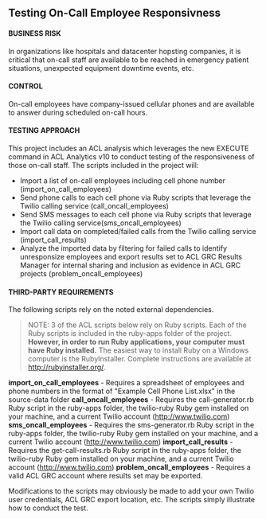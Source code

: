 ## Testing On-Call Employee Responsivness

#### BUSINESS RISK

In organizations like hospitals and datacenter hopsting companies, it is critical that on-call staff are available to be reached in emergency patient situations, unexpected equipment downtime events, etc.

#### CONTROL

On-call employees have company-issued cellular phones and are available to answer during scheduled on-call hours.

#### TESTING APPROACH

This project includes an ACL analysis which leverages the new EXECUTE command in ACL Analytics v10 to conduct testing of the responsiveness of those on-call staff. The scripts included in the project will:

- Import a list of on-call employees including cell phone number (import_on_call_employees)
- Send phone calls to each cell phone via Ruby scripts that leverage the Twilio calling service (call_oncall_employees)
- Send SMS messages to each cell phone via Ruby scripts that leverage the Twilio calling service(sms_oncall_employees)
- Import call data on completed/failed calls from the Twilio calling service (import_call_results)
- Analyze the imported data by filtering for failed calls to identify unresponsize employees and export results set to ACL GRC Results Manager for internal sharing and inclusion as evidence in ACL GRC projects (problem_oncall_employees)

#### THIRD-PARTY REQUIREMENTS

The following scripts rely on the noted external dependencies.

> NOTE: 3 of the ACL scripts below rely on Ruby scripts. Each of the Ruby scripts is included in the ruby-apps folder of the project. **However, in order to run Ruby applications, your computer must have Ruby installed.** The easiest way to install Ruby on a Windows computer is the RubyInstaller. Complete instructions are available at http://rubyinstaller.org/. 

**import_on_call_employees** - Requires a spreadsheet of employees and phone numbers in the format of "Example Cell Phone List.xlsx" in the source-data folder
**call_oncall_employees** - Requires the call-generator.rb Ruby script in the ruby-apps folder, the twilio-ruby Ruby gem installed on your machine, and a current Twilio account (http://www.twilio.com)
**sms_oncall_employees** - Requires the sms-generator.rb Ruby script in the ruby-apps folder, the twilio-ruby Ruby gem installed on your machine, and a current Twilio account (http://www.twilio.com)
**import_call_results** - Requires the get-call-results.rb Ruby script in the ruby-apps folder, the twilio-ruby Ruby gem installed on your machine, and a current Twilio account (http://www.twilio.com)
**problem_oncall_employees** - Requires a valid ACL GRC account where results set may be exported.

Modifications to the scripts may obviously be made to add your own Twilio user credentials, ACL GRC export location, etc. The scripts simply illustrate how to conduct the test.